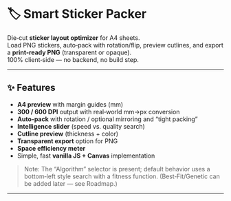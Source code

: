 # 🏷️ Smart Sticker Packer

Die‑cut **sticker layout optimizer** for A4 sheets.  
Load PNG stickers, auto‑pack with rotation/flip, preview cutlines, and export a **print‑ready PNG** (transparent or opaque).  
100% client‑side — no backend, no build step.

<!-- optional: add your screenshot -->

---

## ✨ Features

- **A4 preview** with margin guides (mm)
- **300 / 600 DPI** output with real‑world mm→px conversion
- **Auto‑pack** with rotation / optional mirroring and “tight packing”
- **Intelligence slider** (speed vs. quality search)
- **Cutline preview** (thickness + color)
- **Transparent export** option for PNG
- **Space efficiency meter**
- Simple, fast **vanilla JS + Canvas** implementation

> Note: The “Algorithm” selector is present; default behavior uses a bottom‑left style search with a fitness function. (Best‑Fit/Genetic can be added later — see Roadmap.)

---
